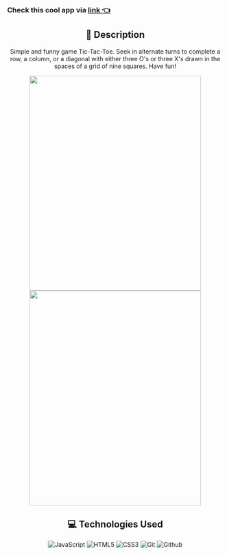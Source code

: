 

### Check this cool app via [link 👈](https://ruslandidun91.github.io/TicTacToe_js/)
<div id="description" align="center"> 

## :pencil: Description
Simple and funny game Tic-Tac-Toe. Seek in alternate turns to complete a row, a column, or a diagonal with either three O's or three X's drawn in the spaces of a grid of nine squares.
Have fun!

<div id="header" align="center">
  <img src="https://i.imgur.com/Jvfb5Oz.png" width="400" height="500">
</div>

<div id="header" align="center">
  <img src="https://i.imgur.com/e3Oqxjb.png" width="400" height="500">
</div>


## :computer: Technologies Used
![JavaScript](https://img.shields.io/badge/-JavaScript-05122A?style=flat&logo=javascript)
![HTML5](https://img.shields.io/badge/-HTML5-05122A?style=flat&logo=html5)
![CSS3](https://img.shields.io/badge/-CSS-05122A?style=flat&logo=css3)
![Git](https://img.shields.io/badge/-Git-05122A?style=flat&logo=git)
![Github](https://img.shields.io/badge/-GitHub-05122A?style=flat&logo=github)